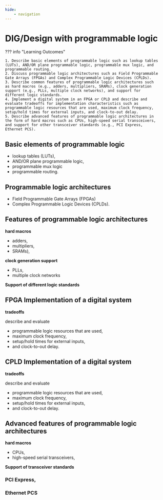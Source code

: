 ```yaml
---
hide:
    - navigation
---
```

# DIG/Design with programmable logic

??? info "Learning Outcomes"

    1. Describe basic elements of programmable logic such as lookup tables (LUTs), AND/OR plane programmable logic, programmable mux logic, and programmable routing.
    2. Discuss programmable logic architectures such as Field Programmable Gate Arrays (FPGAs) and Complex Programmable Logic Devices (CPLDs).
    3. Describe common features of programmable logic architectures such as hard macros (e.g., adders, multipliers, SRAMs), clock generation support (e.g., PLLs, multiple clock networks), and support for different logic standards.
    4. Implement a digital system in an FPGA or CPLD and describe and evaluate tradeoffs for implementation characteristics such as programmable logic resources that are used, maximum clock frequency, setup/hold times for external inputs, and clock-to-out delay.
    5. Describe advanced features of programmable logic architectures in the form of hard macros such as CPUs, high-speed serial transceivers, and support for other transceiver standards (e.g., PCI Express, Ethernet PCS).


## Basic elements of programmable logic 

- lookup tables (LUTs), 
- AND/OR plane programmable logic, 
- programmable mux logic
- programmable routing.

## Programmable logic architectures 

- Field Programmable Gate Arrays (FPGAs)
- Complex Programmable Logic Devices (CPLDs).

## Features of programmable logic architectures

**hard macros**

- adders, 
- multipliers, 
- SRAMs), 

**clock generation support**

- PLLs, 
- multiple clock networks

**Support of different logic standards**

## FPGA Implementation of a digital system

**tradeoffs** 

describe and evaluate 

- programmable logic resources that are used, 
- maximum clock frequency, 
- setup/hold times for external inputs, 
- and clock-to-out delay.

## CPLD Implementation of a digital system

**tradeoffs** 

describe and evaluate 

- programmable logic resources that are used, 
- maximum clock frequency, 
- setup/hold times for external inputs, 
- and clock-to-out delay.


## Advanced features of programmable logic architectures 

**hard macros**

- CPUs, 
- high-speed serial transceivers, 

**Support of transceiver standards**

### PCI Express,

### Ethernet PCS